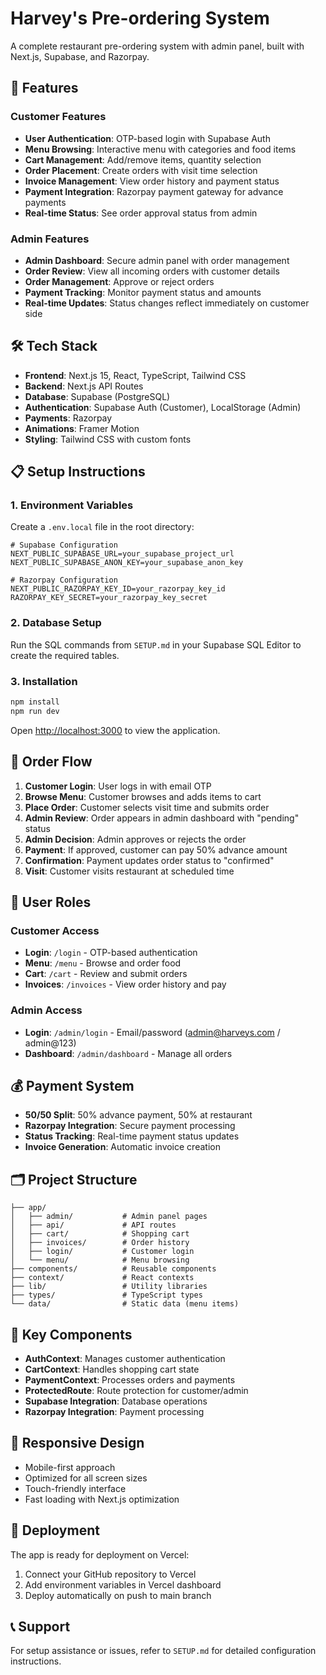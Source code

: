 # Harvey's Pre-ordering System

A complete restaurant pre-ordering system with admin panel, built with Next.js, Supabase, and Razorpay.

## 🚀 Features

### Customer Features
- **User Authentication**: OTP-based login with Supabase Auth
- **Menu Browsing**: Interactive menu with categories and food items
- **Cart Management**: Add/remove items, quantity selection
- **Order Placement**: Create orders with visit time selection
- **Invoice Management**: View order history and payment status
- **Payment Integration**: Razorpay payment gateway for advance payments
- **Real-time Status**: See order approval status from admin

### Admin Features
- **Admin Dashboard**: Secure admin panel with order management
- **Order Review**: View all incoming orders with customer details
- **Order Management**: Approve or reject orders
- **Payment Tracking**: Monitor payment status and amounts
- **Real-time Updates**: Status changes reflect immediately on customer side

## 🛠️ Tech Stack

- **Frontend**: Next.js 15, React, TypeScript, Tailwind CSS
- **Backend**: Next.js API Routes
- **Database**: Supabase (PostgreSQL)
- **Authentication**: Supabase Auth (Customer), LocalStorage (Admin)
- **Payments**: Razorpay
- **Animations**: Framer Motion
- **Styling**: Tailwind CSS with custom fonts

## 📋 Setup Instructions

### 1. Environment Variables

Create a `.env.local` file in the root directory:

```env
# Supabase Configuration
NEXT_PUBLIC_SUPABASE_URL=your_supabase_project_url
NEXT_PUBLIC_SUPABASE_ANON_KEY=your_supabase_anon_key

# Razorpay Configuration
NEXT_PUBLIC_RAZORPAY_KEY_ID=your_razorpay_key_id
RAZORPAY_KEY_SECRET=your_razorpay_key_secret
```

### 2. Database Setup

Run the SQL commands from `SETUP.md` in your Supabase SQL Editor to create the required tables.

### 3. Installation

```bash
npm install
npm run dev
```

Open [http://localhost:3000](http://localhost:3000) to view the application.

## 🔄 Order Flow

1. **Customer Login**: User logs in with email OTP
2. **Browse Menu**: Customer browses and adds items to cart
3. **Place Order**: Customer selects visit time and submits order
4. **Admin Review**: Order appears in admin dashboard with "pending" status
5. **Admin Decision**: Admin approves or rejects the order
6. **Payment**: If approved, customer can pay 50% advance amount
7. **Confirmation**: Payment updates order status to "confirmed"
8. **Visit**: Customer visits restaurant at scheduled time

## 👥 User Roles

### Customer Access
- **Login**: `/login` - OTP-based authentication
- **Menu**: `/menu` - Browse and order food
- **Cart**: `/cart` - Review and submit orders
- **Invoices**: `/invoices` - View order history and pay

### Admin Access
- **Login**: `/admin/login` - Email/password (admin@harveys.com / admin@123)
- **Dashboard**: `/admin/dashboard` - Manage all orders

## 💰 Payment System

- **50/50 Split**: 50% advance payment, 50% at restaurant
- **Razorpay Integration**: Secure payment processing
- **Status Tracking**: Real-time payment status updates
- **Invoice Generation**: Automatic invoice creation

## 🗂️ Project Structure

```
├── app/
│   ├── admin/           # Admin panel pages
│   ├── api/             # API routes
│   ├── cart/            # Shopping cart
│   ├── invoices/        # Order history
│   ├── login/           # Customer login
│   └── menu/            # Menu browsing
├── components/          # Reusable components
├── context/             # React contexts
├── lib/                 # Utility libraries
├── types/               # TypeScript types
└── data/                # Static data (menu items)
```

## 🔧 Key Components

- **AuthContext**: Manages customer authentication
- **CartContext**: Handles shopping cart state
- **PaymentContext**: Processes orders and payments
- **ProtectedRoute**: Route protection for customer/admin
- **Supabase Integration**: Database operations
- **Razorpay Integration**: Payment processing

## 📱 Responsive Design

- Mobile-first approach
- Optimized for all screen sizes
- Touch-friendly interface
- Fast loading with Next.js optimization

## 🚀 Deployment

The app is ready for deployment on Vercel:

1. Connect your GitHub repository to Vercel
2. Add environment variables in Vercel dashboard
3. Deploy automatically on push to main branch

## 📞 Support

For setup assistance or issues, refer to `SETUP.md` for detailed configuration instructions.
